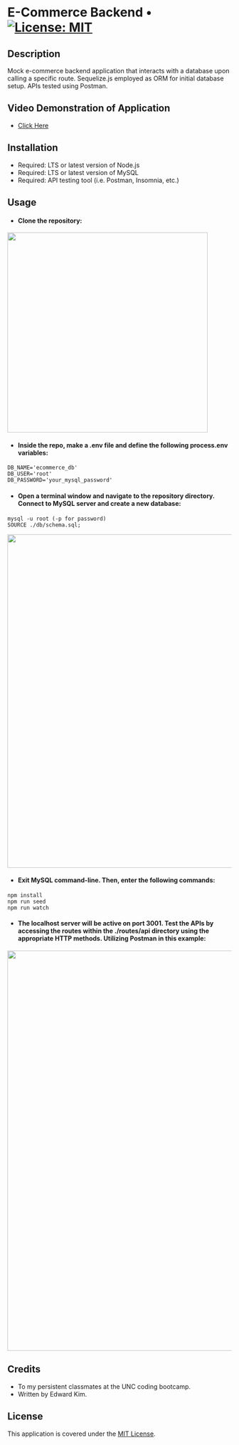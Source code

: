 # E-Commerce Backend • [![License: MIT](https://img.shields.io/badge/License-MIT-yellow.svg)](https://opensource.org/licenses/MIT)

## Description
Mock e-commerce backend application that interacts with a database upon calling a specific route. Sequelize.js employed as ORM for initial database setup. APIs tested using Postman.
## Video Demonstration of Application
* [Click Here](https://github.com/eddyK15501/ecommerce-backend/issues/1#issue-1874063451)
## Installation
* Required: LTS or latest version of Node.js
* Required: LTS or latest version of MySQL
* Required: API testing tool (i.e. Postman, Insomnia, etc.)
## Usage
* #### Clone the repository:

<img width="450px" src="https://user-images.githubusercontent.com/88423414/264437246-a2593dbf-6547-4237-84d7-8ada453e311f.png" />

* #### Inside the repo, make a .env file and define the following process.env variables:
```
DB_NAME='ecommerce_db'
DB_USER='root' 
DB_PASSWORD='your_mysql_password' 
```

* #### Open a terminal window and navigate to the repository directory. Connect to MySQL server and create a new database:
```
mysql -u root (-p for password)
SOURCE ./db/schema.sql;
```

<img width="750px" src="https://user-images.githubusercontent.com/88423414/264452469-c2d46956-db7e-4457-b4d6-3084abbb0d4e.png" />

* #### Exit MySQL command-line. Then, enter the following commands:
```
npm install
npm run seed
npm run watch
```

* #### The localhost server will be active on port 3001. Test the APIs by accessing the routes within the ./routes/api directory using the appropriate HTTP methods. Utilizing Postman in this example:

<img width="900px" src="https://user-images.githubusercontent.com/88423414/264454785-18b85344-e986-475b-8bc4-fe66846f0a78.png" />

## Credits
* To my persistent classmates at the UNC coding bootcamp.
* Written by Edward Kim.

## License
This application is covered under the [MIT License](./LICENSE).
